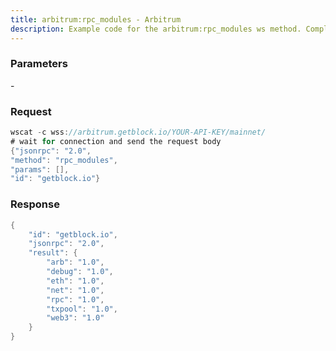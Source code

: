 ```yaml
---
title: arbitrum:rpc_modules - Arbitrum
description: Example code for the arbitrum:rpc_modules ws method. Сomplete guide on how to use arbitrum:rpc_modules ws in GetBlock.io Web3 documentation.
---
```


### Parameters


\-

### Request

``` java
wscat -c wss://arbitrum.getblock.io/YOUR-API-KEY/mainnet/ 
# wait for connection and send the request body 
{"jsonrpc": "2.0",
"method": "rpc_modules",
"params": [],
"id": "getblock.io"}
```

###  Response

``` java
{
    "id": "getblock.io",
    "jsonrpc": "2.0",
    "result": {
        "arb": "1.0",
        "debug": "1.0",
        "eth": "1.0",
        "net": "1.0",
        "rpc": "1.0",
        "txpool": "1.0",
        "web3": "1.0"
    }
}
```

